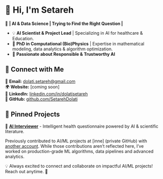 # 👋 Hi, I'm Setareh

🚀 **| AI & Data Science | Trying to Find the Right Question |**  

- 💡 **AI Scientist & Project Lead** | Specializing in AI for healthcare & Education.  
- 🔬 **PhD in Computational (Bio)Physics** | Expertise in mathematical modeling, data analytics & algorithm optimization.  
- 🤖 **Passionate about Responsible & Trustworthy AI**  

## 🔗 Connect with Me  
📩 **Email:** [dolati.setareh@gmail.com](mailto:dolati.setareh@gmail.com)  
🌍 **Website:** [coming soon]  
🔗 **LinkedIn:** [linkedin.com/in/dolatisetareh](https://www.linkedin.com/in/dolatisetareh/)  
📂 **GitHub:** [github.com/SetarehDolati](https://github.com/SetarehDolati)  

## 📌 Pinned Projects  
🔹 **[AI Interviewer](https://github.com/SetarehDolati/AI-Interviewer)** - Intelligent health questionnaire powered by AI & scientific literature.  

Previously contributed to AI/ML projects at [inne] (private GitHub) with [another account](https://github.com/seta-inne). While those contributions aren’t reflected here, I’ve worked on production-grade ML algorithms, data pipelines and advanced analytics.
 
💡 Always excited to connect and collaborate on impactful AI/ML projects! Reach out anytime. 🚀
